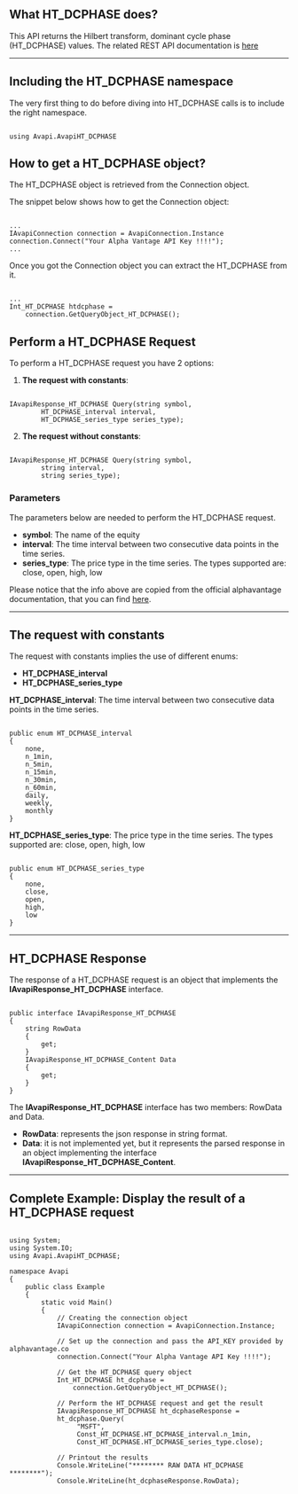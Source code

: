 ## What HT_DCPHASE does?
This API returns the Hilbert transform, dominant cycle phase (HT_DCPHASE) values. The related REST API documentation is [here](https://www.alphavantage.co/documentation/#htdcphase)  

***
## Including the HT_DCPHASE namespace
The very first thing to do before diving into HT_DCPHASE calls is to include the right namespace.  

```

using Avapi.AvapiHT_DCPHASE

```

## How to get a HT_DCPHASE object?
The HT_DCPHASE object is retrieved from the Connection object.  

The snippet below shows how to get the Connection object:
```

...
IAvapiConnection connection = AvapiConnection.Instance
connection.Connect("Your Alpha Vantage API Key !!!!");
...

```
Once you got the Connection object you can extract the HT_DCPHASE from it.
```

...
Int_HT_DCPHASE htdcphase = 
	connection.GetQueryObject_HT_DCPHASE();

```

## Perform a HT_DCPHASE Request
To perform a HT_DCPHASE request you have 2 options:
1. **The request with constants**:

```

IAvapiResponse_HT_DCPHASE Query(string symbol,
		HT_DCPHASE_interval interval,
		HT_DCPHASE_series_type series_type);

```  

2. **The request without constants**:

```

IAvapiResponse_HT_DCPHASE Query(string symbol,
		string interval,
		string series_type);

```  

### Parameters
The parameters below are needed to perform the HT_DCPHASE request.  
* **symbol**: The name of the equity
* **interval**: The time interval between two consecutive data points in the time series.
* **series_type**: The price type in the time series. The types supported are: close, open, high, low

Please notice that the info above are copied from the official alphavantage documentation, that you can find [here](https://www.alphavantage.co/documentation/).  

***
## The request with constants
The request with constants implies the use of different enums:
* **HT_DCPHASE_interval**
* **HT_DCPHASE_series_type**

**HT_DCPHASE_interval**: The time interval between two consecutive data points in the time series.
```  

public enum HT_DCPHASE_interval
{
	none,
	n_1min,
	n_5min,
	n_15min,
	n_30min,
	n_60min,
	daily,
	weekly,
	monthly
}

```  
**HT_DCPHASE_series_type**: The price type in the time series. The types supported are: close, open, high, low
```  

public enum HT_DCPHASE_series_type
{
	none,
	close,
	open,
	high,
	low
}

```  
  

***
## HT_DCPHASE Response
The response of a HT_DCPHASE request is an object that implements the **IAvapiResponse_HT_DCPHASE** interface.
```

public interface IAvapiResponse_HT_DCPHASE
{
    string RowData
    {
        get;
    }
    IAvapiResponse_HT_DCPHASE_Content Data
    {
        get;
    }
}

```
The **IAvapiResponse_HT_DCPHASE** interface has two members: RowData and Data.
* **RowData**: represents the json response in string format.
* **Data**: it is not implemented yet, but it represents the parsed response in an object implementing the interface **IAvapiResponse_HT_DCPHASE_Content**.
  

***
## Complete Example: Display the result of a HT_DCPHASE request
```

using System;
using System.IO;
using Avapi.AvapiHT_DCPHASE;

namespace Avapi
{
    public class Example
    {
        static void Main()
        {
            // Creating the connection object
            IAvapiConnection connection = AvapiConnection.Instance;

            // Set up the connection and pass the API_KEY provided by alphavantage.co
            connection.Connect("Your Alpha Vantage API Key !!!!");

            // Get the HT_DCPHASE query object
            Int_HT_DCPHASE ht_dcphase =
                connection.GetQueryObject_HT_DCPHASE();

            // Perform the HT_DCPHASE request and get the result
            IAvapiResponse_HT_DCPHASE ht_dcphaseResponse = 
            ht_dcphase.Query(
                 "MSFT",
                 Const_HT_DCPHASE.HT_DCPHASE_interval.n_1min,
                 Const_HT_DCPHASE.HT_DCPHASE_series_type.close);

            // Printout the results
            Console.WriteLine("******** RAW DATA HT_DCPHASE ********");
            Console.WriteLine(ht_dcphaseResponse.RowData);

```
